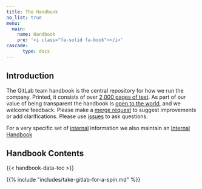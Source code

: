 ```yaml
---
title: The Handbook
no_list: true
menu:
  main:
    name: Handbook
    pre: '<i class="fa-solid fa-book"></i>'
cascade:
      type: docs
---
```


## Introduction

The GitLab team handbook is the central repository for how we run the company. Printed, it consists of over
[2,000 pages of text](/handbook/about/#count-handbook-pages). As part of our value of being
transparent the handbook is [open to the world](https://gitlab.com/gitlab-com/content-sites/handbook/), and we welcome
feedback. Please make a [merge request](https://gitlab.com/gitlab-com/content-sites/handbook/merge_requests) to suggest
improvements or add clarifications. Please use [issues](https://gitlab.com/gitlab-com/content-sites/handbook/issues) to
ask questions.

For a very specific set of [internal](/handbook/communication/confidentiality-levels/#internal)
information we also maintain an [Internal Handbook](https://internal.gitlab.com/handbook/)

## Handbook Contents

{{< handbook-data-toc >}}

{{% include "includes/take-gitlab-for-a-spin.md" %}}
